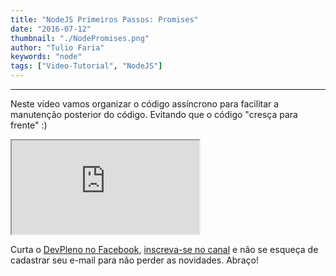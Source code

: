 ```yaml
---
title: "NodeJS Primeiros Passos: Promises"
date: "2016-07-12"
thumbnail: "./NodePromises.png"
author: "Tulio Faria"
keywords: "node"
tags: ["Video-Tutorial", "NodeJS"]
---
```


---
Neste vídeo vamos organizar o código assíncrono para facilitar a manutenção posterior do código. Evitando que o código "cresça para frente" :) 

<div class="embed-responsive embed-responsive-16by9 mb-4">
  <iframe class="embed-responsive-item" src="https://www.youtube.com/embed/ogg4mDfgGHg" allowfullscreen></iframe>
</div>

Curta o [DevPleno no Facebook](https://www.facebook.com/devpleno), [inscreva-se no canal](https://www.youtube.com/devplenocom) e não se esqueça de cadastrar seu e-mail para não perder as novidades. Abraço!